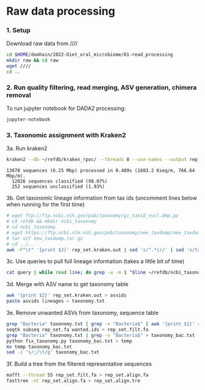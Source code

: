 # Raw data processing

### 1. Setup

Download raw data from ////

```bash
cd $HOME/domhain/2022-Diet_oral_microbiome/01-read_processing 
mkdir raw && cd raw
wget ////
cd ..
```

### 2. Run quality filtering, read merging, ASV generation, chimera removal 

To run jupyter notebook for DADA2 processing:

```bash
jupyter-notebook
```

### 3. Taxonomic assignment with Kraken2

3a. Run kraken2

```bash
kraken2 --db ~/refdb/kraken_rpoc/ --threads 8 --use-names --output rep_set.kraken.out rep_set.fa --unclassified-out rep_set.unclassified.kraken.out --confidence 0.01
```

```text
13078 sequences (6.25 Mbp) processed in 0.489s (1603.2 Kseq/m, 766.64 Mbp/m).
  12826 sequences classified (98.07%)
  252 sequences unclassified (1.93%)
```

3b. Get taxonomic lineage information from tax ids (uncomment lines below when running for the first time)

```bash
# wget ftp://ftp.ncbi.nih.gov/pub/taxonomy/gi_taxid_nucl.dmp.gz
# cd refdb && mkdir ncbi_taxonomy
# cd ncbi_taxonomy
# wget https://ftp.ncbi.nlm.nih.gov/pub/taxonomy/new_taxdump/new_taxdump.tar.gz
# tar xzf new_taxdump.tar.gz
# cd ../..
awk -F"\t" '{print $3}' rep_set.kraken.out | sed 's/^.*(//' | sed 's/taxid //' | sed 's/)//' > query
```

<!-- Add unidentified to taxonomy list (only do this once)

```bash
sed -i '1 i \0       |       unidentified    |               |' ~/refdb/ncbi_taxonomy/fullnamelineage.dmp
```

We also have to change taxid 81850 to 33958 (was merged on March 11, 2021). Open query file in nano and do CTL+W and replace string (only found once in file). 

*NOTE! Depending on the version of the ncbi taxonomy file you pull and kraken version, you may have some issues with taxon names not being in the file.* -->

3c. Use queries to pull full lineage information (takes a little bit of time)

```bash
cat query | while read line; do grep -w -m 1 ^$line ~/refdb/ncbi_taxonomy/fullnamelineage.dmp | awk -F"|" '{print $3, $2}' | sed 's/\t//g' | sed 's/  / /g' | sed 's/cellular organisms; //' | sed 's/; /;/g' | sed 's/ /_/g'; done > lineages
```

3d. Merge with ASV name to get taxonomy table

```bash
awk '{print $2}' rep_set.kraken.out > asvids
paste asvids lineages > taxonomy.txt
```

3e. Remove unwanted ASVs from taxonomy, sequence table

```bash
grep "Bacteria" taxonomy.txt | grep -v "Bacteria$" | awk '{print $1}' > wanted.ids
seqtk subseq rep_set.fa wanted.ids > rep_set.filt.fa
grep "Bacteria" taxonomy.txt | grep -v "Bacteria$" > taxonomy_bac.txt
python fix_taxonomy.py taxonomy_bac.txt > temp
mv temp taxonomy_bac.txt
sed -i 's/;/\t/g' taxonomy_bac.txt
```

3f. Build a tree from the filtered representative sequences

```bash
mafft --thread 55 rep_set.filt.fa > rep_set.align.fa
fasttree -nt rep_set.align.fa > rep_set.align.tre
```
